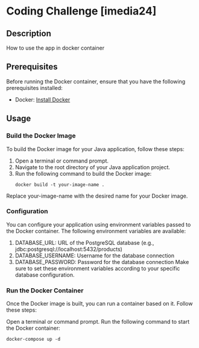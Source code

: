 # Coding Challenge [imedia24]
## Description
How to use the app in docker container

## Prerequisites
Before running the Docker container, ensure that you have the following prerequisites installed:

- Docker: [Install Docker](https://docs.docker.com/get-docker/)

## Usage

### Build the Docker Image
To build the Docker image for your Java application, follow these steps:

1. Open a terminal or command prompt.
2. Navigate to the root directory of your Java application project.
3. Run the following command to build the Docker image:
   ```shell
   docker build -t your-image-name .
Replace your-image-name with the desired name for your Docker image.

###  Configuration
You can configure your application using environment variables passed to the Docker container. The following environment variables are available:

1. DATABASE_URL: URL of the PostgreSQL database (e.g., jdbc:postgresql://localhost:5432/products)
2. DATABASE_USERNAME: Username for the database connection
3. DATABASE_PASSWORD: Password for the database connection
Make sure to set these environment variables according to your specific database configuration.
###  Run the Docker Container
Once the Docker image is built, you can run a container based on it. Follow these steps:

Open a terminal or command prompt.
Run the following command to start the Docker container:
   ```shell
   docker-compose up -d 

